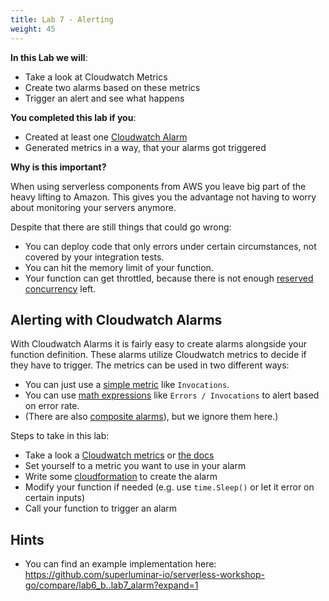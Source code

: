 ```yaml
---
title: Lab 7 - Alerting
weight: 45
---
```


**In this Lab we will**:

- Take a look at Cloudwatch Metrics 
- Create two alarms based on these metrics
- Trigger an alert and see what happens

**You completed this lab if you**:

- Created at least one [Cloudwatch Alarm](https://docs.aws.amazon.com/AWSCloudFormation/latest/UserGuide/aws-properties-cw-alarm.html)
- Generated metrics in a way, that your alarms got triggered

**Why is this important?**

When using serverless components from AWS you leave big part of the heavy lifting to Amazon. 
This gives you the advantage not having to worry about monitoring your servers anymore.

Despite that there are still things that could go wrong:

- You can deploy code that only errors under certain circumstances, not covered by your integration tests.
- You can hit the memory limit of your function.
- Your function can get throttled, because there is not enough 
[reserved concurrency](https://docs.aws.amazon.com/lambda/latest/dg/configuration-concurrency.html) left. 

## Alerting with Cloudwatch Alarms

With Cloudwatch Alarms it is fairly easy to create alarms alongside your function definition. These alarms utilize 
Cloudwatch metrics to decide if they have to trigger. The metrics can be used in two different ways:

- You can just use a [simple metric](https://docs.aws.amazon.com/AWSCloudFormation/latest/UserGuide/aws-properties-cw-alarm.html#cfn-cloudwatch-alarms-metricname) like `Invocations`.
- You can use [math expressions](https://docs.aws.amazon.com/AWSCloudFormation/latest/UserGuide/aws-properties-cw-alarm.html#cfn-cloudwatch-alarm-metrics) like `Errors / Invocations` to alert based on error rate.
- (There are also [composite alarms](https://docs.aws.amazon.com/AmazonCloudWatch/latest/monitoring/AlarmThatSendsEmail.html)), but we ignore them here.)

Steps to take in this lab:

- Take a look a [Cloudwatch metrics](https://eu-central-1.console.aws.amazon.com/cloudwatch/home?region=eu-central-1#metricsV2:graph=~()) 
or [the docs](https://docs.aws.amazon.com/lambda/latest/dg/monitoring-metrics.html)
- Set yourself to a metric you want to use in your alarm
- Write some [cloudformation](https://docs.aws.amazon.com/AWSCloudFormation/latest/UserGuide/aws-properties-cw-alarm.html) to create the alarm
- Modify your function if needed (e.g. use `time.Sleep()` or let it error on certain inputs)
- Call your function to trigger an alarm

## Hints

- You can find an example implementation here: https://github.com/superluminar-io/serverless-workshop-go/compare/lab6_b..lab7_alarm?expand=1
